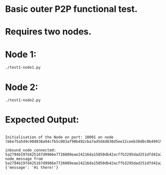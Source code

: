 # Basic outer P2P functional test.

# Requires two nodes.

# Node 1:

`./test1-node1.py`

# Node 2:

`./test1-node2.py`

# Expected Output:

```

Initialisation of the Node on port: 10001 on node (b6e75a549c90d838a94cfb5c003af90b492cba7ad5d4d830d5ee12ceeb38d0c0b4991544e85ac9595080d2ddf4f5628b98ef1b532eedee72df2adb4f14afe727)

inbound_node_connected: 5a2794b197d425167d9966e7726089eae24216da15850db42acffb3295dad251dfd42a26b96f61b510415f4ebb5affaef6de89a826e1c4c3835dbc41d1bddbf4
node_message from 5a2794b197d425167d9966e7726089eae24216da15850db42acffb3295dad251dfd42a26b96f61b510415f4ebb5affaef6de89a826e1c4c3835dbc41d1bddbf4: {'message': 'Hi there!'}

```

